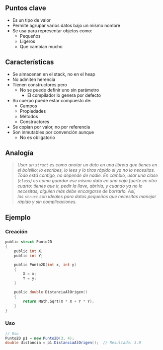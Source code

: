 ## Puntos clave
+ Es un tipo de valor 
+ Permite agrupar varios datos bajo un mismo nombre
+ Se usa para representar objetos como:
	+ Pequeños
	+ Ligeros
	+ Que cambian mucho
## Características
+ Se almacenan en el stack, no en el heap
+ No admiten herencia
+ Tienen constructores pero
	+ No se puede definir uno sin parámetro
		+ El compilador lo genera por defecto
+ Su cuerpo puede estar compuesto de:
	+ Campos
	+ Propiedades
	+ Métodos
	+ Constructores
+ Se copian por valor, no por referencia
+ Son inmutables por convención aunque
	+ No es obligatorio
## Analogía

> *Usar un `struct` es como anotar un dato en una libreta que tienes en el bolsillo: lo escribes, lo lees y lo tiras rápido si ya no lo necesitas. Todo está contigo, no depende de nadie. En cambio, usar una clase (`class`) es como guardar ese mismo dato en una caja fuerte en otro cuarto: tienes que ir, pedir la llave, abrirla, y cuando ya no lo necesitas, alguien más debe encargarse de borrarlo. Así, los `struct` son ideales para datos pequeños que necesitas manejar rápido y sin complicaciones.*
## Ejemplo
### Creación
```c
public struct Punto2D
{
    public int X;
    public int Y;

    public Punto2D(int x, int y)
    {
        X = x;
        Y = y;
    }

    public double DistanciaAlOrigen()
    {
        return Math.Sqrt(X * X + Y * Y);
    }
}

```
### Uso
```c#
// Uso
Punto2D p1 = new Punto2D(3, 4);
double distancia = p1.DistanciaAlOrigen();  // Resultado: 5.0
```